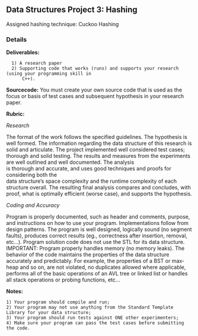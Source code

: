 ## Data Structures Project 3: Hashing 

Assigned hashing technique: Cuckoo Hashing

### Details

**Deliverables:**

      1) A research paper
      2) Supporting code that works (runs) and supports your research (using your programming skill in
          C++).

**Sourcecode:**
You must create your own source code that is used as the focus or basis of test cases and subsequent
hypothesis in your research paper. 

**Rubric:**

*Research*                                               

The format of the work follows the specified guidelines. The hypothesis is well formed.
The information regarding the data structure of this research is solid and articulate. The
project implemented well considered test cases; thorough and solid testing. The results
and measures from the experiments are well outlined and well documented. The analysis              
is thorough and accurate, and uses good techniques and proofs for considering both the            
data structure’s space complexity and the runtime complexity of each structure overall.
The resulting final analysis compares and concludes, with proof, what is optimally
efficient (worse case), and supports the hypothesis.

*Coding and Accuracy*                                     
        
Program is properly documented, such as header and comments, purpose, and
instructions on how to use your program. Implementations follow from design patterns.
The program is well designed, logically sound (no segment faults), produces correct
results (eg., correctness after insertion, removal, etc…). Program solution code does not
use the STL for its data structure. IMPORTANT: Program properly handles memory 
(no memory leaks). The behavior of the code maintains the properties of the data structure
accurately and predictably. For example, the properties of a BST or max-heap and so on,
are not violated, no duplicates allowed where applicable, performs all of the basic
operations of an AVL tree or linked list or handles all stack operations or probing
functions, etc…
      
**Notes:**
   
    1) Your program should compile and run;
    2) Your program may not use anything from the Standard Template Library for your data structure;
    3) Your program should run tests against ONE other experimenters;
    4) Make sure your program can pass the test cases before submitting the code.
    
